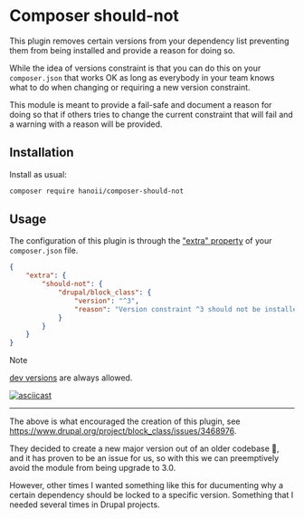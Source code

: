 # Composer should-not

This plugin removes certain versions from your dependency list preventing them 
from being installed and provide a reason for doing so.

While the idea of versions constraint is that you can do this on your 
`composer.json` that works OK as long as everybody in your team knows what to do
when changing or requiring a new version constraint.

This module is meant to provide a fail-safe and document a reason for doing so 
that if others tries to change the current constraint that will fail and a 
warning with a reason will be provided.

## Installation

Install as usual:

```sh
composer require hanoii/composer-should-not
```

## Usage

The configuration of this plugin is through the ["extra" property](https://getcomposer.org/doc/04-schema.md#extra)
of your `composer.json` file.


```json
{
    "extra": {
        "should-not": {
            "drupal/block_class": {
                "version": "^3",
                "reason": "Version constraint ^3 should not be installed, it is the a new release of the previous 1.x codebase."
            }
        }
    } 
}
```

> [!NOTE]
> [dev versions](https://getcomposer.org/doc/articles/versions.md#branches) are always allowed.

[![asciicast](https://asciinema.org/a/Vm7NWvuuFmP07l6wdHN5qaPZc.svg?v=1)](https://asciinema.org/a/Vm7NWvuuFmP07l6wdHN5qaPZc)

----

The above is what encouraged the creation of this plugin, see https://www.drupal.org/project/block_class/issues/3468976.

They decided to create a new major version out of an older codebase :shrug:, 
and it has proven to be an issue for us, so with this we can preemptively avoid 
the module from being upgrade to 3.0.

However, other times I wanted something like this for ducumenting why a certain 
dependency should be locked to a specific version. Something that I needed 
several times in Drupal projects.
